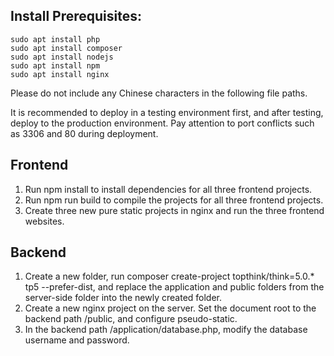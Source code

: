 


## Install Prerequisites:

```
sudo apt install php
sudo apt install composer
sudo apt install nodejs
sudo apt install npm
sudo apt install nginx
```

Please do not include any Chinese characters in the following file paths.

It is recommended to deploy in a testing environment first, and after testing, deploy to the production environment. Pay attention to port conflicts such as 3306 and 80 during deployment.



## Frontend 
1. Run npm install to install dependencies for all three frontend projects.
2. Run npm run build to compile the projects for all three frontend projects.
3. Create three new pure static projects in nginx and run the three frontend websites.


## Backend
1. Create a new folder, run composer create-project topthink/think=5.0.* tp5 --prefer-dist, and replace the application and public folders from the server-side folder into the newly created folder.
2. Create a new nginx project on the server. Set the document root to the backend path /public, and configure pseudo-static.
3. In the backend path /application/database.php, modify the database username and password.